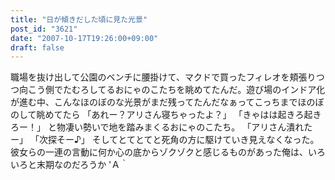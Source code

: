 ```yaml
---
title: "日が傾きだした頃に見た光景"
post_id: "3621"
date: "2007-10-17T19:26:00+09:00"
draft: false
---
```



職場を抜け出して公園のベンチに腰掛けて、マクドで買ったフィレオを頬張りつつ向こう側でたむろしてるおにゃのこたちを眺めてたんだ。遊び場のインドア化が進む中、こんなほのぼのな光景がまだ残ってたんだなぁってこっちまでほのぼのして眺めてたら  「あれー？アリさん寝ちゃったよ？」 「きゃはは起きろ起きろー！」 と物凄い勢いで地を踏みまくるおにゃのこたち。 「アリさん潰れたー」 「次探そー♪」 そしてとてとてと死角の方に駆けていき見えなくなった。 彼女らの一連の言動に何か心の底からゾクゾクと感じるものがあった俺は、いろいろと末期なのだろうか 'Ａ｀
